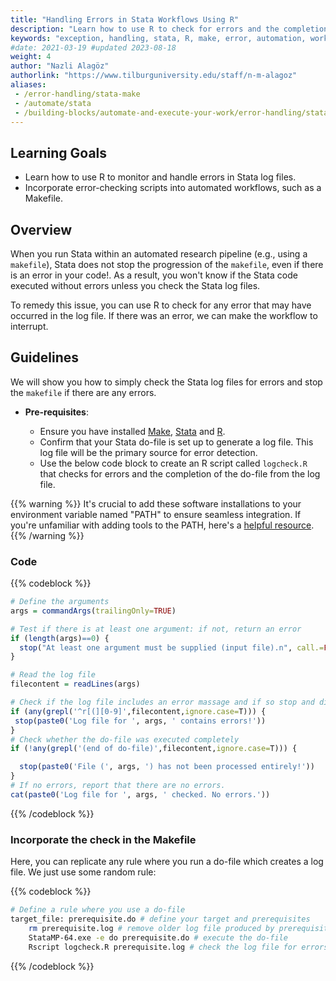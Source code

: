```yaml
---
title: "Handling Errors in Stata Workflows Using R"
description: "Learn how to use R to check for errors and the completion of Stata code in batch mode or in a Makefile."
keywords: "exception, handling, stata, R, make, error, automation, workflow, log file, error checking, research pipeline"
#date: 2021-03-19 #updated 2023-08-18
weight: 4
author: "Nazli Alagöz"
authorlink: "https://www.tilburguniversity.edu/staff/n-m-alagoz"
aliases:
 - /error-handling/stata-make
 - /automate/stata
 - /building-blocks/automate-and-execute-your-work/error-handling/stata-error-handling-make/
---
```


## Learning Goals

- Learn how to use R to monitor and handle errors in Stata log files.
- Incorporate error-checking scripts into automated workflows, such as a Makefile.

## Overview

When you run Stata within an automated research pipeline (e.g., using a `makefile`), Stata does not stop the progression of the `makefile`, even if there is an error in your code!. As a result, you won't know if the Stata code executed without errors unless you check the Stata log files.

To remedy this issue, you can use R to check for any error that may have occurred in the log file. If there was an error, we can make the workflow to interrupt.

## Guidelines

We will show you how to simply check the Stata log files for errors and stop the `makefile` if there are any errors.

- **Pre-requisites**:

	- Ensure you have installed [Make](/get/make), [Stata](/get/stata) and [R](/get/r/).
	- Confirm that your Stata do-file is set up to generate a log file. This log file will be the primary source for error detection.
	- Use the below code block to create an R script called `logcheck.R` that checks for errors and the completion of the do-file from the log file.

{{% warning %}}
It's crucial to add these software installations to your environment variable named "PATH" to ensure seamless integration. If you're unfamiliar with adding tools to the PATH, here's a [helpful resource](https://github.com/alexal1/Insomniac/wiki/Adding-platform-tools-to-the-PATH-environment-variable).
{{% /warning %}}


### Code

{{% codeblock %}}
```R
# Define the arguments
args = commandArgs(trailingOnly=TRUE)

# Test if there is at least one argument: if not, return an error
if (length(args)==0) {
  stop("At least one argument must be supplied (input file).n", call.=FALSE)
}

# Read the log file
filecontent = readLines(args)

# Check if the log file includes an error massage and if so stop and display an error message
if (any(grepl('^r[(][0-9]',filecontent,ignore.case=T))) {
 stop(paste0('Log file for ', args, ' contains errors!'))
}
# Check whether the do-file was executed completely
if (!any(grepl('(end of do-file)',filecontent,ignore.case=T))) {

  stop(paste0('File (', args, ') has not been processed entirely!'))
}
# If no errors, report that there are no errors.
cat(paste0('Log file for ', args, ' checked. No errors.'))
```
{{% /codeblock %}}

### Incorporate the check in the Makefile

Here, you can replicate any rule where you run a do-file which creates a log file. We just use some random rule:

{{% codeblock %}}

```bash
# Define a rule where you use a do-file
target_file: prerequisite.do # define your target and prerequisites
	rm prerequisite.log # remove older log file produced by prerequisite.do previously
	StataMP-64.exe -e do prerequisite.do # execute the do-file
	Rscript logcheck.R prerequisite.log # check the log file for errors or incompletion
```

{{% /codeblock %}}

